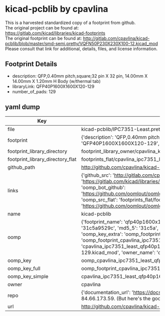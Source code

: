 # kicad-pcblib by cpavlina  
This is a harvested standardized copy of a footprint from github.  
The original project can be found at:  
https://gitlab.com/kicad/libraries/kicad-footprints  
The original footprint can be found at:
http://gitlab.com/cpavlina/kicad-pcblib/blob/master/smd-semi.pretty/VQFN50P230X230X100-12.kicad_mod
Please consult that link for additional, details, files, and license information.  
## Footprint Details
* description: QFP,0.40mm pitch,square;32 pin X 32 pin, 14.00mm X 14.00mm X 1.20mm H Body (w/thermal tab)  
* libraryLink: QFP40P1600X1600X120-129  
* number_of_pads: 129  
## yaml dump  
| Key | Value |  
| --- | --- |  
| file | kicad-pcblib/IPC7351-Least.pretty/QFP40P1600X1600X120-129.kicad_mod |  
| footprint | {'description': 'QFP,0.40mm pitch,square;32 pin X 32 pin, 14.00mm X 14.00mm X 1.20mm H Body (w/thermal tab)', 'libraryLink': 'QFP40P1600X1600X120-129', 'number_of_pads': 129} |  
| footprint_library_directory | footprint_library_owner/cpavlina_kicad-pcblib |  
| footprint_library_directory_flat | footprints_flat/cpavlina_ipc7351_least_qfp40p1600x1600x120_129/working |  
| github_path | http://github.com/cpavlina/kicad-pcblib/blob/master/IPC7351-Least.pretty/QFP40P1600X1600X120-129.kicad_mod |  
| links | {'github_src': 'http://gitlab.com/cpavlina/kicad-pcblib/blob/master/smd-semi.pretty/VQFN50P230X230X100-12.kicad_mod', 'github_src_repo': 'https://gitlab.com/kicad/libraries/kicad-footprints', 'oomp_bot': 'footprints/cpavlina_ipc7351_least_qfp40p1600x1600x120_129/working', 'oomp_bot_github': 'https://github.com/oomlout/oomlout_oomp_footprint_bot/tree/main/footprints/cpavlina_ipc7351_least_qfp40p1600x1600x120_129/working', 'oomp_src_flat': 'footprints_flat/footprints_flat/cpavlina_ipc7351_least_qfp40p1600x1600x120_129/working', 'oomp_src_flat_github': 'https://github.com/oomlout/oomlout_oomp_footprint_src/tree/main/footprints_flat/cpavlina_ipc7351_least_qfp40p1600x1600x120_129/working'} |  
| name | kicad-pcblib |  
| oomp | {'footprint_name': 'qfp40p1600x1600x120_129', 'library_name': 'ipc7351_least', 'md5': '31c5a9529c3489611c0213175fd0f0b3', 'md5_10': '31c5a9529c', 'md5_5': '31c5a', 'md5_6': '31c5a9', 'oomp_key': 'oomp_cpavlina_ipc7351_least_qfp40p1600x1600x120_129', 'oomp_key_extra': 'oomp_footprint_cpavlina_ipc7351_least_qfp40p1600x1600x120_129', 'oomp_key_full': 'oomp_footprint_cpavlina_ipc7351_least_qfp40p1600x1600x120_129_31c5a9', 'oomp_key_simple': 'cpavlina_ipc7351_least_qfp40p1600x1600x120_129', 'original_filename': 'kicad-pcblib/IPC7351-Least.pretty/QFP40P1600X1600X120-129.kicad_mod', 'owner_name': 'cpavlina'} |  
| oomp_key | oomp_cpavlina_ipc7351_least_qfp40p1600x1600x120_129 |  
| oomp_key_full | oomp_footprint_cpavlina_ipc7351_least_qfp40p1600x1600x120_129 |  
| oomp_key_simple | cpavlina_ipc7351_least_qfp40p1600x1600x120_129 |  
| owner | cpavlina |  
| repo | {'documentation_url': 'https://docs.github.com/rest/overview/resources-in-the-rest-api#rate-limiting', 'message': "API rate limit exceeded for 84.66.173.59. (But here's the good news: Authenticated requests get a higher rate limit. Check out the documentation for more details.)"} |  
| url | http://github.com/cpavlina/kicad-pcblib |  

